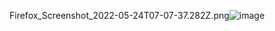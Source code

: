 Firefox_Screenshot_2022-05-24T07-07-37.282Z.png![image](https://user-images.githubusercontent.com/60251000/169971298-cebc51d7-4417-4724-95d6-32998d9853b7.png)
